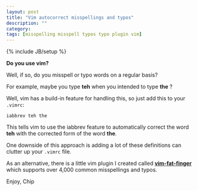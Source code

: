 ```yaml
---
layout: post
title: "Vim autocorrect misspellings and typos"
description: ""
category: 
tags: [misspelling misspell typos typo plugin vim]
---
```

{% include JB/setup %}

**Do you use vim?**

Well, if so, do you misspell or typo words on a regular basis?

For example, maybe you type **teh** when you intended to type **the** ?

Well, vim has a build-in feature for handling this, so just add this to your
`.vimrc`:

    iabbrev teh the

This tells vim to use the iabbrev feature to automatically correct the word
**teh** with the corrected form of the word **the**.

One downside of this approach is adding a lot of these definitions can clutter
up your `.vimrc` file.  

As an alternative, there is a little vim plugin I created called
**[vim-fat-finger](https://github.com/chip/vim-fat-finger)** which supports over
4,000 common misspellings and typos.

Enjoy, Chip
